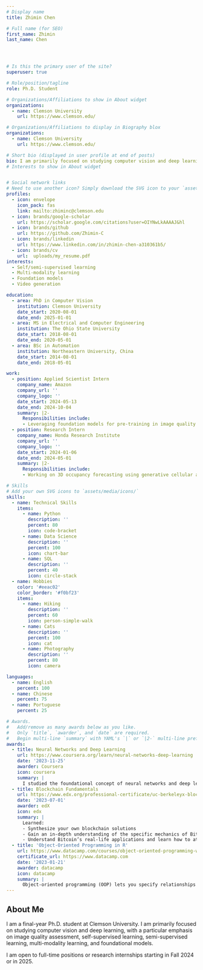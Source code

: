 ```yaml
---
# Display name
title: Zhimin Chen

# Full name (for SEO)
first_name: Zhimin
last_name: Chen




# Is this the primary user of the site?
superuser: true

# Role/position/tagline
role: Ph.D. Student

# Organizations/Affiliations to show in About widget
organizations:
  - name: Clemson University
    url: https://www.clemson.edu/

# Organizations/Affiliations to display in Biography blox
organizations:
  - name: Clemson University
    url: https://www.clemson.edu/

# Short bio (displayed in user profile at end of posts)
bio: I am primarily focused on studying computer vision and deep learning, with a particular emphasis on image quality assessment, self-supervised learning, semi-supervised learning, multi-modality learning, and foundational models.
# Interests to show in About widget


# Social network links
# Need to use another icon? Simply download the SVG icon to your `assets/media/icons/` folder.
profiles:
  - icon: envelope
    icon_pack: fas
    link: mailto:zhiminc@clemson.edu
  - icon: brands/google-scholar
    url: https://scholar.google.com/citations?user=OIYNwLkAAAAJ&hl
  - icon: brands/github
    url: https://github.com/Zhimin-C
  - icon: brands/linkedin
    url: https://www.linkedin.com/in/zhimin-chen-a310361b5/
  - icon: brands/cv
    url:  uploads/my_resume.pdf
interests:
  - Self/semi-supervised learning
  - Multi-modality learning
  - Foundation models
  - Video generation

education:
  - area: PhD in Computer Vision
    institution: Clemson University
    date_start: 2020-08-01
    date_end: 2025-01-01
  - area: MS in Electrical and Computer Engineering
    institution: The Ohio State University
    date_start: 2018-08-01
    date_end: 2020-05-01
  - area: BSc in Automation
    institution: Northeastern University, China
    date_start: 2014-08-01
    date_end: 2018-05-01

work:
  - position: Applied Scientist Intern
    company_name: Amazon
    company_url: ''
    company_logo: ''
    date_start: 2024-05-13
    date_end: 2024-10-04
    summary: |2-
      Responsibilities include:
      - Leveraging foundation models for pre-training in image quality assessment tasks.
  - position: Research Intern
    company_name: Honda Research Institute
    company_url: ''
    company_logo: ''
    date_start: 2024-01-06
    date_end: 2024-05-01
    summary: |2-
      Responsibilities include:
      - Working on 3D occupancy forecasting using generative cellular automata

# Skills
# Add your own SVG icons to `assets/media/icons/`
skills:
  - name: Technical Skills
    items:
      - name: Python
        description: ''
        percent: 80
        icon: code-bracket
      - name: Data Science
        description: ''
        percent: 100
        icon: chart-bar
      - name: SQL
        description: ''
        percent: 40
        icon: circle-stack
  - name: Hobbies
    color: '#eeac02'
    color_border: '#f0bf23'
    items:
      - name: Hiking
        description: ''
        percent: 60
        icon: person-simple-walk
      - name: Cats
        description: ''
        percent: 100
        icon: cat
      - name: Photography
        description: ''
        percent: 80
        icon: camera

languages:
  - name: English
    percent: 100
  - name: Chinese
    percent: 75
  - name: Portuguese
    percent: 25

# Awards.
#   Add/remove as many awards below as you like.
#   Only `title`, `awarder`, and `date` are required.
#   Begin multi-line `summary` with YAML's `|` or `|2-` multi-line prefix and indent 2 spaces below.
awards:
  - title: Neural Networks and Deep Learning
    url: https://www.coursera.org/learn/neural-networks-deep-learning
    date: '2023-11-25'
    awarder: Coursera
    icon: coursera
    summary: |
      I studied the foundational concept of neural networks and deep learning. By the end, I was familiar with the significant technological trends driving the rise of deep learning; build, train, and apply fully connected deep neural networks; implement efficient (vectorized) neural networks; identify key parameters in a neural network’s architecture; and apply deep learning to your own applications.
  - title: Blockchain Fundamentals
    url: https://www.edx.org/professional-certificate/uc-berkeleyx-blockchain-fundamentals
    date: '2023-07-01'
    awarder: edX
    icon: edx
    summary: |
      Learned:
      - Synthesize your own blockchain solutions
      - Gain an in-depth understanding of the specific mechanics of Bitcoin
      - Understand Bitcoin’s real-life applications and learn how to attack and destroy Bitcoin, Ethereum, smart contracts and Dapps, and alternatives to Bitcoin’s Proof-of-Work consensus algorithm
  - title: 'Object-Oriented Programming in R'
    url: https://www.datacamp.com/courses/object-oriented-programming-with-s3-and-r6-in-r
    certificate_url: https://www.datacamp.com
    date: '2023-01-21'
    awarder: datacamp
    icon: datacamp
    summary: |
      Object-oriented programming (OOP) lets you specify relationships between functions and the objects that they can act on, helping you manage complexity in your code. This is an intermediate level course, providing an introduction to OOP, using the S3 and R6 systems. S3 is a great day-to-day R programming tool that simplifies some of the functions that you write. R6 is especially useful for industry-specific analyses, working with web APIs, and building GUIs.
---
```


## About Me

I am a final-year Ph.D. student at Clemson University. I am primarily focused on studying computer vision and deep learning, with a particular emphasis on image quality assessment, self-supervised learning, semi-supervised learning, multi-modality learning, and foundational models.

I am open to full-time positions or research internships starting in Fall 2024 or in 2025.
